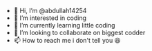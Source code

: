 - 👋 Hi, I’m @abdullah14254
- 👀 I’m interested in coding
- 🌱 I’m currently learning little coding
- 💞️ I’m looking to collaborate on biggest codder
- 📫 How to reach me i don't tell you 😆

<!---
abdullah14254/abdullah14254 is a ✨ special ✨ repository because its `README.md` (this file) appears on your GitHub profile.
You can click the Preview link to take a look at your changes.
--->
